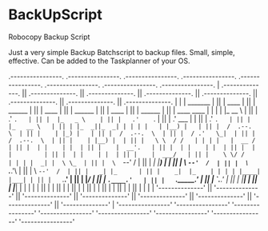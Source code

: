 # BackUpScript
Robocopy Backup Script

Just a very simple Backup Batchscript to backup files. 
Small, simple, effective. Can be added to the Taskplanner of your OS.

 .----------------.  .----------------.  .----------------.  .----------------.  .----------------.  .----------------.  .----------------.  .----------------. 
| .--------------. || .--------------. || .--------------. || .--------------. || .--------------. || .--------------. || .--------------. || .--------------. |
| |  _______     | || |     ____     | || |   ______     | || |     ____     | || |     ______   | || |     ____     | || |   ______     | || |  ____  ____  | |
| | |_   __ \    | || |   .'    `.   | || |  |_   _ \    | || |   .'    `.   | || |   .' ___  |  | || |   .'    `.   | || |  |_   __ \   | || | |_  _||_  _| | |
| |   | |__) |   | || |  /  .--.  \  | || |    | |_) |   | || |  /  .--.  \  | || |  / .'   \_|  | || |  /  .--.  \  | || |    | |__) |  | || |   \ \  / /   | |
| |   |  __ /    | || |  | |    | |  | || |    |  __'.   | || |  | |    | |  | || |  | |         | || |  | |    | |  | || |    |  ___/   | || |    \ \/ /    | |
| |  _| |  \ \_  | || |  \  `--'  /  | || |   _| |__) |  | || |  \  `--'  /  | || |  \ `.___.'\  | || |  \  `--'  /  | || |   _| |_      | || |    _|  |_    | |
| | |____| |___| | || |   `.____.'   | || |  |_______/   | || |   `.____.'   | || |   `._____.'  | || |   `.____.'   | || |  |_____|     | || |   |______|   | |
| |              | || |              | || |              | || |              | || |              | || |              | || |              | || |              | |
| '--------------' || '--------------' || '--------------' || '--------------' || '--------------' || '--------------' || '--------------' || '--------------' |
 '----------------'  '----------------'  '----------------'  '----------------'  '----------------'  '----------------'  '----------------'  '----------------' 
